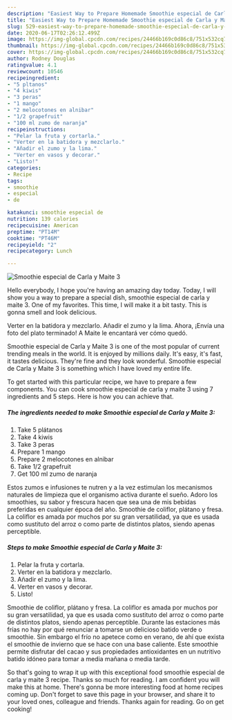 ```yaml
---
description: "Easiest Way to Prepare Homemade Smoothie especial de Carla y Maite 3"
title: "Easiest Way to Prepare Homemade Smoothie especial de Carla y Maite 3"
slug: 529-easiest-way-to-prepare-homemade-smoothie-especial-de-carla-y-maite-3
date: 2020-06-17T02:26:12.499Z
image: https://img-global.cpcdn.com/recipes/24466b169c0d86c8/751x532cq70/smoothie-especial-de-carla-y-maite-3-foto-principal.jpg
thumbnail: https://img-global.cpcdn.com/recipes/24466b169c0d86c8/751x532cq70/smoothie-especial-de-carla-y-maite-3-foto-principal.jpg
cover: https://img-global.cpcdn.com/recipes/24466b169c0d86c8/751x532cq70/smoothie-especial-de-carla-y-maite-3-foto-principal.jpg
author: Rodney Douglas
ratingvalue: 4.1
reviewcount: 10546
recipeingredient:
- "5 pltanos"
- "4 kiwis"
- "3 peras"
- "1 mango"
- "2 melocotones en alnibar"
- "1/2 grapefruit"
- "100 ml zumo de naranja"
recipeinstructions:
- "Pelar la fruta y cortarla."
- "Verter en la batidora y mezclarlo."
- "Añadir el zumo y la lima."
- "Verter en vasos y decorar."
- "Listo!"
categories:
- Recipe
tags:
- smoothie
- especial
- de

katakunci: smoothie especial de 
nutrition: 139 calories
recipecuisine: American
preptime: "PT14M"
cooktime: "PT46M"
recipeyield: "2"
recipecategory: Lunch

---
```



![Smoothie especial de Carla y Maite 3](https://img-global.cpcdn.com/recipes/24466b169c0d86c8/751x532cq70/smoothie-especial-de-carla-y-maite-3-foto-principal.jpg)

Hello everybody, I hope you're having an amazing day today. Today, I will show you a way to prepare a special dish, smoothie especial de carla y maite 3. One of my favorites. This time, I will make it a bit tasty. This is gonna smell and look delicious.

Verter en la batidora y mezclarlo. Añadir el zumo y la lima. Ahora, ¡Envía una foto del plato terminado! A Maite le encantará ver cómo quedó.

Smoothie especial de Carla y Maite 3 is one of the most popular of current trending meals in the world. It is enjoyed by millions daily. It's easy, it's fast, it tastes delicious. They're fine and they look wonderful. Smoothie especial de Carla y Maite 3 is something which I have loved my entire life.


To get started with this particular recipe, we have to prepare a few components. You can cook smoothie especial de carla y maite 3 using 7 ingredients and 5 steps. Here is how you can achieve that.

<!--inarticleads1-->

##### The ingredients needed to make Smoothie especial de Carla y Maite 3:

1. Take 5 plátanos
1. Take 4 kiwis
1. Take 3 peras
1. Prepare 1 mango
1. Prepare 2 melocotones en alnibar
1. Take 1/2 grapefruit
1. Get 100 ml zumo de naranja


Estos zumos e infusiones te nutren y a la vez estimulan los mecanismos naturales de limpieza que el organismo activa durante el sueño. Adoro los smoothies, su sabor y frescura hacen que sea una de mis bebidas preferidas en cualquier época del año. Smoothie de coliflor, plátano y fresa. La coliflor es amada por muchos por su gran versatilidad, ya que es usada como sustituto del arroz o como parte de distintos platos, siendo apenas perceptible. 

<!--inarticleads2-->

##### Steps to make Smoothie especial de Carla y Maite 3:

1. Pelar la fruta y cortarla.
1. Verter en la batidora y mezclarlo.
1. Añadir el zumo y la lima.
1. Verter en vasos y decorar.
1. Listo!


Smoothie de coliflor, plátano y fresa. La coliflor es amada por muchos por su gran versatilidad, ya que es usada como sustituto del arroz o como parte de distintos platos, siendo apenas perceptible. Durante las estaciones más frías no hay por qué renunciar a tomarse un delicioso batido verde o smoothie. Sin embargo el frío no apetece como en verano, de ahí que exista el smoothie de invierno que se hace con una base caliente. Este smoothie permite disfrutar del cacao y sus propiedades antioxidantes en un nutritivo batido idóneo para tomar a media mañana o media tarde. 

So that's going to wrap it up with this exceptional food smoothie especial de carla y maite 3 recipe. Thanks so much for reading. I am confident you will make this at home. There's gonna be more interesting food at home recipes coming up. Don't forget to save this page in your browser, and share it to your loved ones, colleague and friends. Thanks again for reading. Go on get cooking!

